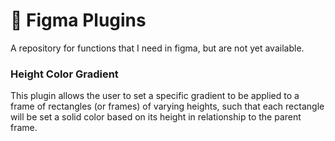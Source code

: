 # 🎨 Figma Plugins
A repository for functions that I need in figma, but are not yet available.

### Height Color Gradient
This plugin allows the user to set a specific gradient to be applied to a frame of rectangles (or frames) of varying heights, such that each rectangle will be set a solid color based on its height in relationship to the parent frame.
